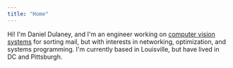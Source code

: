 ```yaml
---
title: "Home"
---
```


Hi! I'm Daniel Dulaney, and I'm an engineer working on [computer vision systems](https://www.vitronic.com/en-us/logistics) for sorting mail, but with interests in networking, optimization, and systems programming. I'm currently based in Louisville, but have lived in DC and Pittsburgh.

